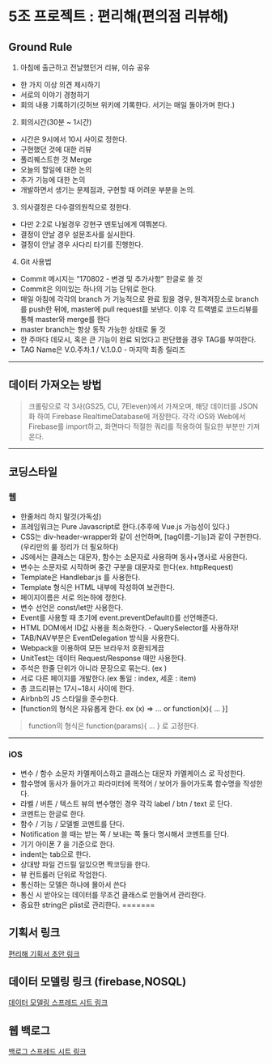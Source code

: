 
# 5조 프로젝트 : 편리해(편의점 리뷰해)


## Ground Rule

1. 아침에 출근하고 전날했던거 리뷰, 이슈 공유
* 한 가지 이상 의견 제시하기
* 서로의 이야기 경청하기
* 회의 내용 기록하기(깃허브 위키에 기록한다. 서기는 매일 돌아가며 한다.)
2. 회의시간(30분 ~ 1시간)
* 시간은 9시에서 10시 사이로 정한다.
* 구현했던 것에 대한 리뷰
* 풀리퀘스트한 것 Merge
* 오늘의 할일에 대한 논의
* 추가 기능에 대한 논의
* 개발하면서 생기는 문제점과, 구현할 때 어려운 부분을 논의.
3. 의사결정은 다수결의원칙으로 정한다.
* 다만 2:2로 나뉠경우 강현구 멘토님에게 여쭤본다.
* 결정이 안날 경우 설문조사를 실시한다.
* 결정이 안날 경우 사다리 타기를 진행한다.
4. Git 사용법
* Commit 메시지는 “170802 - 변경 및 추가사항” 한글로 쓸 것
* Commit은 의미있는 하나의 기능 단위로 한다.
* 매일 아침에 각각의 branch 가 기능적으로 완료 됬을 경우, 원격저장소로 branch를 push한 뒤에, master에 pull request를 보낸다. 이후 각 트랙별로 코드리뷰를 통해 master와 merge를 한다
* master branch는 항상 동작 가능한 상태로 둘 것 
* 한 주마다 데모시, 혹은 큰 기능이 완료 되었다고 판단했을 경우 TAG를 부여한다.
* TAG Name은   V.0.주차.1  / V.1.0.0 - 마지막 최종 릴리즈


----------------------------
## 데이터 가져오는 방법
> 크롤링으로 각 3사(GS25, CU, 7Eleven)에서 가져오며, 해당 데이터를 JSON화 하여 Firebase RealtimeDatabase에 저장한다.
> 각각 iOS와 Web에서 Firebase를 import하고, 화면마다 적절한 쿼리를 적용하여 필요한 부분만 가져온다.
----------------------------
## 코딩스타일
### 웹
* 한줄처리 하지 말것(가독성)
* 프레임워크는 Pure Javascript로 한다.(추후에 Vue.js 가능성이 있다.)
* CSS는 div-header-wrapper와 같이 선언하며, [tag이름-기능]과 같이 구현한다.(우리만의 룰 정리가 더 필요하다)
* JS에서는 클래스는 대문자, 함수는 소문자로 사용하며 동사+명사로 사용한다.
* 변수는 소문자로 시작하며 중간 구분을 대문자로 한다(ex. httpRequest)
* Template은 Handlebar.js 를 사용한다.
* Template 형식은 HTML 내부에 작성하여 보관한다.
* 페이지이름은 서로 의논하에 정한다.
* 변수 선언은 const/let만 사용한다.
* Event를 사용할 때 초기에 event.preventDefault()를 선언해준다.
* HTML DOM에서 ID값 사용을 최소화한다. - QuerySelector를 사용하자!
* TAB/NAV부분은 EventDelegation 방식을 사용한다.
* Webpack을 이용하여 모든 브라우저 호환되게끔
* UnitTest는 데이터 Request/Response 때만 사용한다.
* 주석은 한줄 단위가 아니라 문장으로 묶는다. (ex )
* 서로 다른 페이지를 개발한다.(ex 통일 : index, 세훈 : item)
* 총 코드리뷰는 17시~18시 사이에 한다.
* Airbnb의 JS 스타일을 준수한다.
* [function의 형식은 자유롭게 한다. ex (x) => ... or function(x){ ... }]
> function의 형식은 function(params){ ... } 로 고정한다.
----------------------------

### iOS
* 변수 / 함수 소문자 카멜케이스하고 클래스는 대문자 카멜케이스 로 작성한다.
* 함수명에 동사가 들어가고 파라미터에 목적어 / 보어가 들어가도록 함수명을 작성한다.
* 라벨 / 버튼 / 텍스트 뷰의 변수명인 경우 각각  label / btn / text 로 단다.
* 코멘트는 한글로 한다.
* 함수 / 기능 / 모델별 코멘트를 단다.
* Notification 쓸 때는 받는 쪽 / 보내는 쪽 둘다 명시해서 코멘트를 단다.
* 기기 아이폰 7 을 기준으로 한다.
* indent는 tab으로 한다.
* 상대방 파일 건드릴 일있으면 짝코딩을 한다.
* 뷰 컨트롤러 단위로 작업한다.
* 통신하는 모델은 하나에 몰아서 쓴다
* 통신 시 받아오는 데이터를 무조건 클래스로 만들어서 관리한다.
* 중요한 string은 plist로 관리한다.
=======

## 기획서 링크 
[편리해 기획서 초안 링크](https://docs.google.com/document/d/1jVmS0zjNG-4lkVaPkqFE1c6sU9i3j-eR2COsos0fbHE/edit)

## 데이터 모델링 링크 (firebase,NOSQL)
[데이터 모델링 스프레드 시트 링크](https://docs.google.com/spreadsheets/d/1NzoCFyUQgactdnypufIrkrYPb2KS8XLQwqlvuBE_gJ4/edit?usp=sharing)

## 웹 백로그
[백로그 스프레드 시트 링크](https://docs.google.com/spreadsheets/d/1VxQ7uHRMojI4kAINT8IKsNo_10K-AX_7Z-9kQjrHyrM/edit?usp=sharing)
